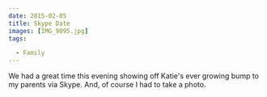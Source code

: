 ```yaml
---
date: 2015-02-05
title: Skype Date
images: [IMG_9095.jpg]
tags:

  - Family
---
```

We had a great time this evening showing off Katie's ever growing bump to my parents via Skype. And, of course I had to take a photo.